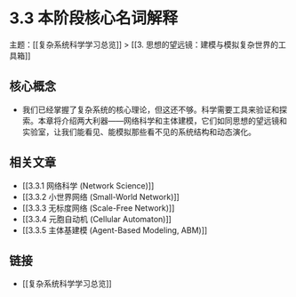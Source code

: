# 3.3 本阶段核心名词解释

主题：[[复杂系统科学学习总览]] > [[3. 思想的望远镜：建模与模拟复杂世界的工具箱]]

## 核心概念

- 我们已经掌握了复杂系统的核心理论，但这还不够。科学需要工具来验证和探索。本章将介绍两大利器——网络科学和主体建模，它们如同思想的望远镜和实验室，让我们能看见、能模拟那些看不见的系统结构和动态演化。

## 相关文章

- [[3.3.1 网络科学 (Network Science)]]
- [[3.3.2 小世界网络 (Small-World Network)]]
- [[3.3.3 无标度网络 (Scale-Free Network)]]
- [[3.3.4 元胞自动机 (Cellular Automaton)]]
- [[3.3.5 主体基建模 (Agent-Based Modeling, ABM)]]

## 链接

- [[复杂系统科学学习总览]]
